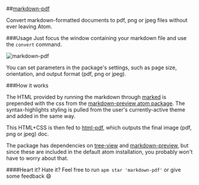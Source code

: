 ##[markdown-pdf](https://atom.io/packages/markdown-pdf)

Convert markdown-formatted documents to pdf, png or jpeg files without ever leaving Atom.

###Usage
Just focus the window containing your markdown file and use the `convert` command.

![markdown-pdf](https://raw.githubusercontent.com/travs/markdown-pdf/master/assets/testpdf.png)

You can set parameters in the package's settings, such as page size, orientation, and output format (pdf, png or jpeg).

###How it works

The HTML provided by running the markdown through [marked](https://www.npmjs.org/package/marked) is prepended with the css from the [markdown-preview atom package](https://github.com/atom/markdown-preview). The syntax-highlights styling is pulled from the user's currently-active theme and added in the same way.

This HTML+CSS is then fed to [html-pdf](https://www.npmjs.org/package/html-pdf), which outputs the final image (pdf, png or jpeg) doc.

The package has dependencies on [tree-view](https://github.com/atom/tree-view) and [markdown-preview](https://github.com/atom/markdown-preview), but since these are included in the default atom installation, you probably won't have to worry about that.

####Heart it? Hate it?
Feel free to run `apm star 'markdown-pdf'` or give some feedback :smile:
